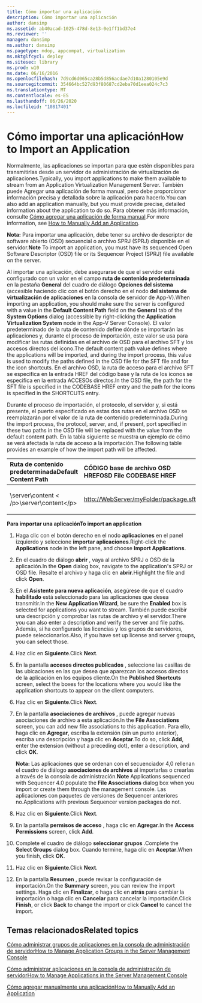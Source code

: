 ```yaml
---
title: Cómo importar una aplicación
description: Cómo importar una aplicación
author: dansimp
ms.assetid: ab40acad-1025-478d-8e13-0e1ff1bd37e4
ms.reviewer: ''
manager: dansimp
ms.author: dansimp
ms.pagetype: mdop, appcompat, virtualization
ms.mktglfcycl: deploy
ms.sitesec: library
ms.prod: w10
ms.date: 06/16/2016
ms.openlocfilehash: 7d9cd6d065ca28b5d856acdae7d10a1280105e9d
ms.sourcegitcommit: 354664bc527d93f80687cd2eba70d1eea024c7c3
ms.translationtype: MT
ms.contentlocale: es-ES
ms.lasthandoff: 06/26/2020
ms.locfileid: "10817401"
---
```

# <span data-ttu-id="5d52d-103">Cómo importar una aplicación</span><span class="sxs-lookup"><span data-stu-id="5d52d-103">How to Import an Application</span></span>


<span data-ttu-id="5d52d-104">Normalmente, las aplicaciones se importan para que estén disponibles para transmitirlas desde un servidor de administración de virtualización de aplicaciones.</span><span class="sxs-lookup"><span data-stu-id="5d52d-104">Typically, you import applications to make them available to stream from an Application Virtualization Management Server.</span></span> <span data-ttu-id="5d52d-105">También puede Agregar una aplicación de forma manual, pero debe proporcionar información precisa y detallada sobre la aplicación para hacerlo.</span><span class="sxs-lookup"><span data-stu-id="5d52d-105">You can also add an application manually, but you must provide precise, detailed information about the application to do so.</span></span> <span data-ttu-id="5d52d-106">Para obtener más información, consulte [Cómo agregar una aplicación de forma manual](how-to-manually-add-an-application.md).</span><span class="sxs-lookup"><span data-stu-id="5d52d-106">For more information, see [How to Manually Add an Application](how-to-manually-add-an-application.md).</span></span>

<span data-ttu-id="5d52d-107">**Nota:**  Para importar una aplicación, debe tener su archivo de descriptor de software abierto (OSD) secuencial o archivo SPRJ (SPRJ) disponible en el servidor.</span><span class="sxs-lookup"><span data-stu-id="5d52d-107">**Note** To import an application, you must have its sequenced Open Software Descriptor (OSD) file or its Sequencer Project (SPRJ) file available on the server.</span></span>

 

<span data-ttu-id="5d52d-108">Al importar una aplicación, debe asegurarse de que el servidor está configurado con un valor en el campo **ruta de contenido predeterminada** en la pestaña **General** del cuadro de diálogo **Opciones del sistema** (accesible haciendo clic con el botón derecho en el nodo **del sistema de virtualización de aplicaciones** en la consola de servidor de App-V).</span><span class="sxs-lookup"><span data-stu-id="5d52d-108">When importing an application, you should make sure the server is configured with a value in the **Default Content Path** field on the **General** tab of the **System Options** dialog (accessible by right-clicking the **Application Virtualization System** node in the App-V Server Console).</span></span> <span data-ttu-id="5d52d-109">El valor predeterminado de la ruta de contenido define dónde se importarán las aplicaciones y, durante el proceso de importación, este valor se usa para modificar las rutas definidas en el archivo de OSD para el archivo SFT y los accesos directos del icono.</span><span class="sxs-lookup"><span data-stu-id="5d52d-109">The default content path value defines where the applications will be imported, and during the import process, this value is used to modify the paths defined in the OSD file for the SFT file and for the icon shortcuts.</span></span> <span data-ttu-id="5d52d-110">En el archivo OSD, la ruta de acceso para el archivo SFT se especifica en la entrada HREF del código base y la ruta de los iconos se especifica en la entrada ACCESOs directos.</span><span class="sxs-lookup"><span data-stu-id="5d52d-110">In the OSD file, the path for the SFT file is specified in the CODEBASE HREF entry and the path for the icons is specified in the SHORTCUTS entry.</span></span>

<span data-ttu-id="5d52d-111">Durante el proceso de importación, el protocolo, el servidor y, si está presente, el puerto especificado en estas dos rutas en el archivo OSD se reemplazarán por el valor de la ruta de contenido predeterminada.</span><span class="sxs-lookup"><span data-stu-id="5d52d-111">During the import process, the protocol, server, and, if present, port specified in these two paths in the OSD file will be replaced with the value from the default content path.</span></span> <span data-ttu-id="5d52d-112">En la tabla siguiente se muestra un ejemplo de cómo se verá afectada la ruta de acceso a la importación.</span><span class="sxs-lookup"><span data-stu-id="5d52d-112">The following table provides an example of how the import path will be affected.</span></span>

<table>
<colgroup>
<col width="33%" />
<col width="33%" />
<col width="33%" />
</colgroup>
<thead>
<tr class="header">
<th align="left"><span data-ttu-id="5d52d-113">Ruta de contenido predeterminada</span><span class="sxs-lookup"><span data-stu-id="5d52d-113">Default Content Path</span></span></th>
<th align="left"><span data-ttu-id="5d52d-114">CÓDIGO base de archivo OSD HREF</span><span class="sxs-lookup"><span data-stu-id="5d52d-114">OSD File CODEBASE HREF</span></span></th>
<th align="left"><span data-ttu-id="5d52d-115">Valor resultante</span><span class="sxs-lookup"><span data-stu-id="5d52d-115">Resulting Value</span></span></th>
</tr>
</thead>
<tbody>
<tr class="odd">
<td align="left"><p><span data-ttu-id="5d52d-116">\server\content &lt; /p&gt;</span><span class="sxs-lookup"><span data-stu-id="5d52d-116">\server\content&lt;/p&gt;</span></span></td>
<td align="left"><p><a href="http://WebServer/myFolder/package.sft" data-raw-source="http://WebServer/myFolder/package.sft">http://WebServer/myFolder/package.sft</a></p></td>
<td align="left"><p><span data-ttu-id="5d52d-117">\server\content\myFolder\package.sft</span><span class="sxs-lookup"><span data-stu-id="5d52d-117">\server\content\myFolder\package.sft</span></span></p></td>
</tr>
</tbody>
</table>

 

**<span data-ttu-id="5d52d-118">Para importar una aplicación</span><span class="sxs-lookup"><span data-stu-id="5d52d-118">To import an application</span></span>**

1.  <span data-ttu-id="5d52d-119">Haga clic con el botón derecho en el nodo **aplicaciones** en el panel izquierdo y seleccione **importar aplicaciones**.</span><span class="sxs-lookup"><span data-stu-id="5d52d-119">Right-click the **Applications** node in the left pane, and choose **Import Applications**.</span></span>

2.  <span data-ttu-id="5d52d-120">En el cuadro de diálogo **abrir** , vaya al archivo SPRJ o OSD de la aplicación.</span><span class="sxs-lookup"><span data-stu-id="5d52d-120">In the **Open** dialog box, navigate to the application's SPRJ or OSD file.</span></span> <span data-ttu-id="5d52d-121">Resalte el archivo y haga clic en **abrir**.</span><span class="sxs-lookup"><span data-stu-id="5d52d-121">Highlight the file and click **Open**.</span></span>

3.  <span data-ttu-id="5d52d-122">En el **Asistente para nueva aplicación**, asegúrese de que el cuadro **habilitado** está seleccionado para las aplicaciones que desea transmitir.</span><span class="sxs-lookup"><span data-stu-id="5d52d-122">In the **New Application Wizard**, be sure the **Enabled** box is selected for applications you want to stream.</span></span> <span data-ttu-id="5d52d-123">También puede escribir una descripción y comprobar las rutas de archivo y el servidor.</span><span class="sxs-lookup"><span data-stu-id="5d52d-123">There you can also enter a description and verify the server and file paths.</span></span> <span data-ttu-id="5d52d-124">Además, si ha configurado las licencias y los grupos de servidores, puede seleccionarlos.</span><span class="sxs-lookup"><span data-stu-id="5d52d-124">Also, if you have set up license and server groups, you can select those.</span></span>

4.  <span data-ttu-id="5d52d-125">Haz clic en **Siguiente**.</span><span class="sxs-lookup"><span data-stu-id="5d52d-125">Click **Next**.</span></span>

5.  <span data-ttu-id="5d52d-126">En la pantalla **accesos directos publicados** , seleccione las casillas de las ubicaciones en las que desea que aparezcan los accesos directos de la aplicación en los equipos cliente.</span><span class="sxs-lookup"><span data-stu-id="5d52d-126">On the **Published Shortcuts** screen, select the boxes for the locations where you would like the application shortcuts to appear on the client computers.</span></span>

6.  <span data-ttu-id="5d52d-127">Haz clic en **Siguiente**.</span><span class="sxs-lookup"><span data-stu-id="5d52d-127">Click **Next**.</span></span>

7.  <span data-ttu-id="5d52d-128">En la pantalla **asociaciones de archivos** , puede agregar nuevas asociaciones de archivo a esta aplicación.</span><span class="sxs-lookup"><span data-stu-id="5d52d-128">In the **File Associations** screen, you can add new file associations to this application.</span></span> <span data-ttu-id="5d52d-129">Para ello, haga clic en **Agregar**, escriba la extensión (sin un punto anterior), escriba una descripción y haga clic en **Aceptar**.</span><span class="sxs-lookup"><span data-stu-id="5d52d-129">To do so, click **Add**, enter the extension (without a preceding dot), enter a description, and click **OK**.</span></span>

    <span data-ttu-id="5d52d-130">**Nota:**  Las aplicaciones que se ordenan con el secuenciador 4,0 rellenan el cuadro de diálogo **asociaciones de archivos** al importarlas o crearlas a través de la consola de administración.</span><span class="sxs-lookup"><span data-stu-id="5d52d-130">**Note** Applications sequenced with Sequencer 4.0 populate the **File Associations** dialog box when you import or create them through the management console.</span></span> <span data-ttu-id="5d52d-131">Las aplicaciones con paquetes de versiones de Sequencer anteriores no.</span><span class="sxs-lookup"><span data-stu-id="5d52d-131">Applications with previous Sequencer version packages do not.</span></span>

     

8.  <span data-ttu-id="5d52d-132">Haz clic en **Siguiente**.</span><span class="sxs-lookup"><span data-stu-id="5d52d-132">Click **Next**.</span></span>

9.  <span data-ttu-id="5d52d-133">En la pantalla **permisos de acceso** , haga clic en **Agregar**.</span><span class="sxs-lookup"><span data-stu-id="5d52d-133">In the **Access Permissions** screen, click **Add**.</span></span>

10. <span data-ttu-id="5d52d-134">Complete el cuadro de diálogo **seleccionar grupos** .</span><span class="sxs-lookup"><span data-stu-id="5d52d-134">Complete the **Select Groups** dialog box.</span></span> <span data-ttu-id="5d52d-135">Cuando termine, haga clic en **Aceptar**.</span><span class="sxs-lookup"><span data-stu-id="5d52d-135">When you finish, click **OK**.</span></span>

11. <span data-ttu-id="5d52d-136">Haz clic en **Siguiente**.</span><span class="sxs-lookup"><span data-stu-id="5d52d-136">Click **Next**.</span></span>

12. <span data-ttu-id="5d52d-137">En la pantalla **Resumen** , puede revisar la configuración de importación.</span><span class="sxs-lookup"><span data-stu-id="5d52d-137">On the **Summary** screen, you can review the import settings.</span></span> <span data-ttu-id="5d52d-138">Haga clic en **Finalizar**, o haga clic en **atrás** para cambiar la importación o haga clic en **Cancelar** para cancelar la importación.</span><span class="sxs-lookup"><span data-stu-id="5d52d-138">Click **Finish**, or click **Back** to change the import or click **Cancel** to cancel the import.</span></span>

## <span data-ttu-id="5d52d-139">Temas relacionados</span><span class="sxs-lookup"><span data-stu-id="5d52d-139">Related topics</span></span>


[<span data-ttu-id="5d52d-140">Cómo administrar grupos de aplicaciones en la consola de administración de servidor</span><span class="sxs-lookup"><span data-stu-id="5d52d-140">How to Manage Application Groups in the Server Management Console</span></span>](how-to-manage-application-groups-in-the-server-management-console.md)

[<span data-ttu-id="5d52d-141">Cómo administrar aplicaciones en la consola de administración de servidor</span><span class="sxs-lookup"><span data-stu-id="5d52d-141">How to Manage Applications in the Server Management Console</span></span>](how-to-manage-applications-in-the-server-management-console.md)

[<span data-ttu-id="5d52d-142">Cómo agregar manualmente una aplicación</span><span class="sxs-lookup"><span data-stu-id="5d52d-142">How to Manually Add an Application</span></span>](how-to-manually-add-an-application.md)

 

 





